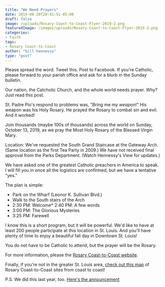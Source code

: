 ```yaml
---
title: "We Need Prayers"
date: 2019-08-20T20:41:51-05:00
draft: false
image: /uploads/Rosary-Coast-to-Coast-Flyer-2019-2.png
featuredImage: /images/uploads/Rosary-Coast-to-Coast-Flyer-2019-2.png
categories:
- Faith
tags:
- Rosary Coast-to-Coast
author: "bill hennessy"
type: "post"
---
```


Please spread the word. Tweet this. Post to Facebook. If you're Catholic, please forward to your parish office and ask for a blurb in the Sunday bulletin. 

Our nation, the Catcholic Church, and the whole world needs prayer. Why? Just read this post. 

St. Padre Pio's respond to problems was, "Bring me my *weapon*!" His weapon was his Holy Rosary. He prayed the Rosary to combat sin and evil. And it worked!

Join thousands (maybe 100s of thousands) across the world on Sunday, October 13, 2019, as we pray the Most Holy Rosary of the Blessed Virgin Mary. 

Location: We've requested the South Grand Staircase at the Gateway Arch. (Same location as the first Tea Party in 2009.) We have not received final approval from the Parks Department. (Watch Hennessy's View for updates.)

We have asked one of the greatest Catholic preachers in America to speak. I will fill you in once all the logistics are confirmed, but we have a tentative "yes." 

The plan is simple:

* Park on the Wharf (Leonor K. Sullivan Blvd.) 
* Walk to the South stairs of the Arch
* 2:30 PM: Welcome* 2:40 PM: A few words
* 3:00 PM: The Glorious Mysteries
* 3:25 PM: Farewell

I know this is a short program, but it will be powerful. We'd like to have at least 200 people participate at this location in St. Louis. And you'll have plenty of time to enjoy a beautiful fall day in Downtown St. Louis!

You do not have to be Catholic to attend, but the prayer will be the Rosary. 

For more information, please the [Rosary Coast-to-Coast website](https://rosarycoasttocoast.com/clarion-call-to-arms/).

Finally, if you're not in the greater St. Louis area, [check out this map](https://rosarycoasttocoast.com/rosary-coast-to-coast-map/) of Rosary Coast-to-Coast sites from coast to coast!

P.S. We did this last year, too. [Here's the announcement](https://www.hennessysview.com/2018/09/18/rosary-coast-to-coast-october-7-pray-for-america/)